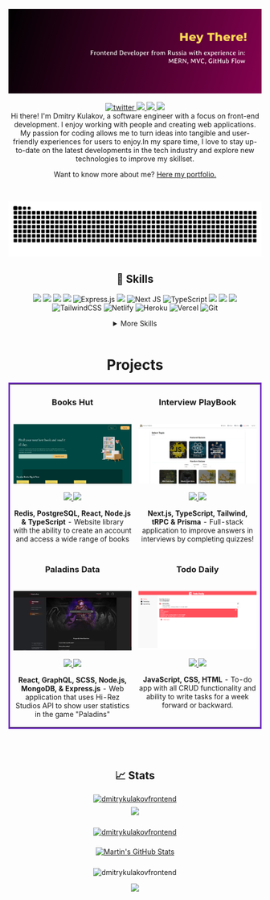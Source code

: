![](github-banner.jpg)

<p align='center'></p>


<div align="center">
<a href="https://www.linkedin.com/in/dmitrykulakovfrontend/">
  <img src="https://img.shields.io/badge/LinkedIn-0077B5?style=for-the-badge&logo=linkedin&logoColor=white" alt="twitter"/>
</a>
<a href="https://twitter.com/AtomEistee">
  <img src="https://img.shields.io/badge/Twitter-1DA1F2?style=for-the-badge&logo=twitter&logoColor=white"/>
</a>
<a href="mailto:atomeistee@gmail.com">
  <img src="https://img.shields.io/badge/Gmail-D14836?style=for-the-badge&logo=gmail&logoColor=white"/>
</a>
<a href="https://angel.co/u/dmitrykulakovfrontend">
  <img src="https://img.shields.io/badge/AngelList-%23D4D4D4.svg?style=for-the-badge&logo=AngelList&logoColor=black"/>
</a>
</div>

<div align="center">
Hi there! I'm Dmitry Kulakov, a software engineer with a focus on front-end development. I enjoy working with people and creating web applications. My passion for coding allows me to turn ideas into tangible and user-friendly experiences for users to enjoy.In my spare time, I love to stay up-to-date on the latest developments in the tech industry and explore new technologies to improve my skillset.

Want to know more about me? [Here my portfolio.](https://dmitrykulakov.vercel.app/)
</div>
<br>

<div align="center">

![Snake animation](https://github.com/dmitrykulakovfrontend/dmitrykulakovfrontend/blob/output/github-contribution-grid-snake.svg)

## 💼 Skills
![](https://img.shields.io/badge/MongoDB-4EA94B?style=for-the-badge&logo=mongodb&logoColor=white)
![](https://img.shields.io/badge/HTML5-E34F26?style=for-the-badge&logo=html5&logoColor=white)
![](https://img.shields.io/badge/JavaScript-323330?style=for-the-badge&logo=javascript&logoColor=F7DF1E)
![](https://img.shields.io/badge/Node.js-43853D?style=for-the-badge&logo=node.js&logoColor=white)
![Express.js](https://img.shields.io/badge/express.js-%23404d59.svg?style=for-the-badge&logo=express&logoColor=%2361DAFB)
![](https://img.shields.io/badge/React-20232A?style=for-the-badge&logo=react&logocolor=4AB197)
![Next JS](https://img.shields.io/badge/Next-black?style=for-the-badge&logo=next.js&logoColor=white)
![TypeScript](https://img.shields.io/badge/typescript-%23007ACC.svg?style=for-the-badge&logo=typescript&logoColor=white)
![](https://img.shields.io/badge/CSS3-1572B6?style=for-the-badge&logo=css3&logoColor=white)
![](https://img.shields.io/badge/SCSS-CC6699?style=for-the-badge&logo=sass&logoColor=white)
![](https://img.shields.io/badge/Bootstrap-563D7C?style=for-the-badge&logo=bootstrap&logoColor=white)
![TailwindCSS](https://img.shields.io/badge/tailwindcss-%2338B2AC.svg?style=for-the-badge&logo=tailwind-css&logoColor=white)
![Netlify](https://img.shields.io/badge/netlify-%23000000.svg?style=for-the-badge&logo=netlify&logoColor=#00C7B7)
![Heroku](https://img.shields.io/badge/heroku-%23430098.svg?style=for-the-badge&logo=heroku&logoColor=white)
![Vercel](https://img.shields.io/badge/vercel-%23000000.svg?style=for-the-badge&logo=vercel&logoColor=white)
![Git](https://img.shields.io/badge/git-%23F05033.svg?style=for-the-badge&logo=git&logoColor=white)
</div>
<details align="center">
<summary>More Skills</summary>
<br>

![Visual Studio Code](https://img.shields.io/badge/Visual%20Studio%20Code-0078d7.svg?style=for-the-badge&logo=visual-studio-code&logoColor=white)
![Canva](https://img.shields.io/badge/Canva-%2300C4CC.svg?style=for-the-badge&logo=Canva&logoColor=white)
![Figma](https://img.shields.io/badge/figma-%23F24E1E.svg?style=for-the-badge&logo=figma&logoColor=white)
![NPM](https://img.shields.io/badge/NPM-%23000000.svg?style=for-the-badge&logo=npm&logoColor=white)
![](https://img.shields.io/badge/Adobe%20Photoshop-31A8FF?style=for-the-badge&logo=Adobe%20Photoshop&logoColor=black)
![](https://img.shields.io/badge/GitHub-black?style=for-the-badge&logo=GitHub)
![Codewars](https://img.shields.io/badge/Codewars-B1361E?style=for-the-badge&logo=codewars&logoColor=grey)
![LeetCode](https://img.shields.io/badge/LeetCode-000000?style=for-the-badge&logo=LeetCode&logoColor=#d16c06)
![Apollo-GraphQL](https://img.shields.io/badge/-ApolloGraphQL-311C87?style=for-the-badge&logo=apollo-graphql)
![Bootstrap](https://img.shields.io/badge/bootstrap-%23563D7C.svg?style=for-the-badge&logo=bootstrap&logoColor=white)

</details>

<br>

<h1 align="center">Projects</h1>
<table bordercolor="#6c25be">
  
  
  <tr>
    <td>
      <h3 align="center">Books Hut</h3>
        <br />
        <a target="_blank" href="https://books-hut.netlify.app/">
            <img src="books-hut.jpeg" width="100%" alt="Books Hut App"/>
        </a>
        <br />
        <p align="center">
  <a href="https://github.com/dmitrykulakovfrontend/Books-Hut" target="_blank">
    <img src="https://img.shields.io/badge/github-%23121011.svg?style=for-the-badge&logo=github&logoColor=white"/>
  </a>  
  <a href="https://books-hut.netlify.app/" target="_blank">
    <img src="https://img.shields.io/badge/WEBSITE-%23117AC9.svg?style=for-the-badge&logo=WordPress&logoColor=white"/>
  </a>
      </p>
        <p align="center"><strong>Redis, PostgreSQL, React, Node.js & TypeScript</strong> - Website library with the ability to create an account and access a wide range of books</p>
    </td>
    <td>
      <h3 align="center">Interview PlayBook</h3>
        <br />
        <a target="_blank" href="https://interviewplaybook.vercel.app/">
            <img src="interview-play-book.webp" width="100%" alt="Interview PlayBook"/>
        </a>
        <br />
        <p align="center">
  <a href="https://github.com/dmitrykulakovfrontend/InterviewPlayBook" target="_blank">
    <img src="https://img.shields.io/badge/github-%23121011.svg?style=for-the-badge&logo=github&logoColor=white"/>
  </a>  
  <a href="https://interviewplaybook.vercel.app/" target="_blank">
    <img src="https://img.shields.io/badge/WEBSITE-%23117AC9.svg?style=for-the-badge&logo=WordPress&logoColor=white"/>
  </a>
      </p>
        <p align="center"><strong>Next.js, TypeScript, Tailwind, tRPC & Prisma</strong> - Full-stack application to improve answers in interviews by completing quizzes!</p>
    </td>
  </tr>
  <tr>
    <td width="50%" valign="top">
      <h3 align="center">Paladins Data</h3>
        <br />
        <a target="_blank" href="https://paladins-data.vercel.app/">
            <img src="paladins-data.jpeg" alt="Paladins Data App"/>
        </a>
        <br />
        <p align="center">
  <a href="https://github.com/dmitrykulakovfrontend/Paladins-Data" target="_blank">
    <img src="https://img.shields.io/badge/github-%23121011.svg?style=for-the-badge&logo=github&logoColor=white"/>
  </a>  
  <a href="https://paladins-data.vercel.app/" target="_blank">
    <img src="https://img.shields.io/badge/WEBSITE-%23117AC9.svg?style=for-the-badge&logo=WordPress&logoColor=white"/>
  </a>
      </p>
        <p align="center"><strong>React, GraphQL, SCSS, Node.js, MongoDB, & Express.js</strong> - Web application that uses Hi-Rez Studios API to show user statistics in the game "Paladins"</p>
    </td>
    <td width="50%" valign="top"><h3 align="center">Todo Daily</h3>
        <br />
        <a target="_blank" href="https://dmitrykulakovfrontend.github.io/Todo-daily/">
            <img src="todo-daily.png" alt="Paladins Data App"/>
        </a>
        <br />
        <p align="center">
  <a href="https://github.com/dmitrykulakovfrontend/Todo-daily" target="_blank">
    <img src="https://img.shields.io/badge/github-%23121011.svg?style=for-the-badge&logo=github&logoColor=white"/>
  </a>  
  <a href="https://dmitrykulakovfrontend.github.io/Todo-daily/" target="_blank">
    <img src="https://img.shields.io/badge/WEBSITE-%23117AC9.svg?style=for-the-badge&logo=WordPress&logoColor=white"/>
  </a>
      </p>
        <p align="center"><strong>JavaScript, CSS, HTML</strong> - To-do app with all CRUD functionality and ability to write tasks for a week forward or backward.</p>
    </td>
  </tr>
</table>
<div align="center">

<br>
<br>

</div>

<h2 align="center"> &#x1f4c8; Stats </h2>

<div align="center">
<a href="hss"> <img src="https://komarev.com/ghpvc/?username=dmitrykulakovfrontend&label=Profile%20views&color=1fe02c&style=plastic" alt="dmitrykulakovfrontend" /> </a>
<br>


<!-- daily.dev card <p><a href="https://app.daily.dev/AtomEistee"><img src="https://github.com/dmitrykulakovfrontend/dmitrykulakovfrontend/blob/main/devcard.svg" width="250" alt="dmitry kulakov Dev Card"/></a></p> -->

<a href="https://github.com/dmitrykulakovfrontend">
  <img style="margin:0.5rem" src="https://github-readme-stats.vercel.app/api/top-langs/?username=dmitrykulakovfrontend&title_color=ffffff&text_color=c9cacc&icon_color=4AB197&bg_color=1A2B34" />
</a>
<p> <a href="https://github.com/ryo-ma/github-profile-trophy"><img src="https://github-profile-trophy.vercel.app/?username=dmitrykulakovfrontend&theme=monokai&column=3&row=2&margin-w=15&margin-h=15" alt="dmitrykulakovfrontend" /></a> </p>

<a href="https://github.com/dmitrykulakovfrontend">
  <img style="margin:0.5rem" src="https://github-readme-stats.vercel.app/api?username=dmitrykulakovfrontend&show_icons=true&line_height=27&count_private=true&title_color=ffffff&text_color=c9cacc&icon_color=4AB097&bg_color=1A2B34" alt="Martin's GitHub Stats" />
</a>

<p><img align="center" src="https://github-readme-streak-stats.herokuapp.com?user=dmitrykulakovfrontend&theme=dark" alt="dmitrykulakovfrontend" /></p>
<p><a href="https://www.codewars.com/users/Dmitry%20Kulakov">
  <img width="500" src="https://www.codewars.com/users/Dmitry%20Kulakov/badges/large?theme=dark" />
</a> </p>
</div>

<br>
